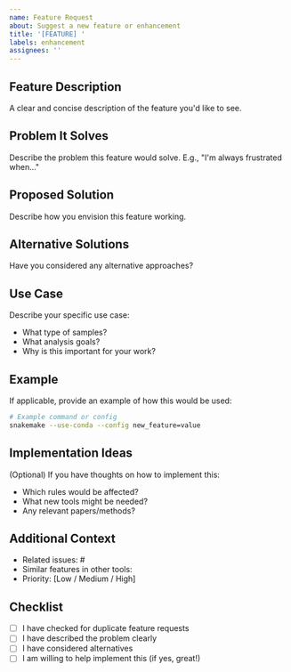```yaml
---
name: Feature Request
about: Suggest a new feature or enhancement
title: '[FEATURE] '
labels: enhancement
assignees: ''
---
```


## Feature Description

A clear and concise description of the feature you'd like to see.

## Problem It Solves

Describe the problem this feature would solve. E.g., "I'm always frustrated when..."

## Proposed Solution

Describe how you envision this feature working.

## Alternative Solutions

Have you considered any alternative approaches?

## Use Case

Describe your specific use case:
- What type of samples?
- What analysis goals?
- Why is this important for your work?

## Example

If applicable, provide an example of how this would be used:

```bash
# Example command or config
snakemake --use-conda --config new_feature=value
```

## Implementation Ideas

(Optional) If you have thoughts on how to implement this:
- Which rules would be affected?
- What new tools might be needed?
- Any relevant papers/methods?

## Additional Context

- Related issues: #
- Similar features in other tools:
- Priority: [Low / Medium / High]

## Checklist

- [ ] I have checked for duplicate feature requests
- [ ] I have described the problem clearly
- [ ] I have considered alternatives
- [ ] I am willing to help implement this (if yes, great!)
